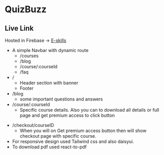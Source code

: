 # QuizBuzz

## Live Link

Hosted in Firebase -> [E-skills](https://authentic-app-46cf5.web.app)

- A simple Navbar with dynamic route
  - /courses
  - /blog
  - /course/:courseId
  - /faq
- /
  - Header section with banner
  - Footer
- /blog
  - some important questions and answers
- /course/:courseId
  - Specific course details. Also you can to download all details or full page and get premium access to click button

* /checkout/courseID
  - When you will on Get premium access button then will show checkout page with specific course.
* For responsive design used Tailwind css and also daisyui.
* To download pdf used react-to-pdf

